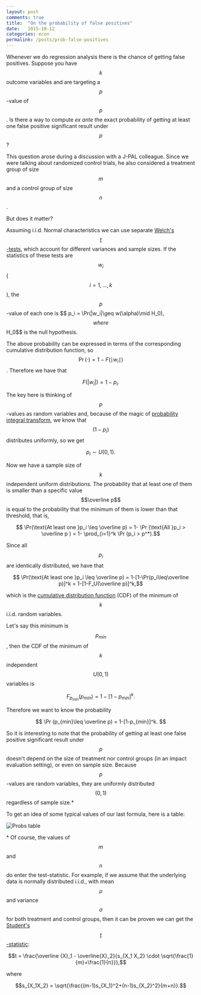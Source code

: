 ```yaml
---
layout: post
comments: true
title:  "On the probability of false positives"
date:   2015-10-12
categories: econ
permalink: /posts/prob-false-positives
---
```

Whenever we do regression analysis there is the chance of getting false positives. Suppose you have $$k$$ outcome variables and are targeting a $$p$$-value of $$p$$. Is there a way to compute *ex ante* the exact probability of getting at least one false positive significant result under $$p$$?

This question arose during a discussion with a J-PAL colleague. Since we were talking about randomized control trials, he also considered a treatment group of size $$m$$ and a control group of size $$n$$.

But does it matter?

Assuming i.i.d. Normal characteristics we can use separate [Welch's $$t$$-tests](https://en.wikipedia.org/wiki/Welch%27s_t_test), which account for different variances and sample sizes. If the statistics of these tests are $$w_i$$ ($$i=1,..., k$$), the $$p$$-value of each one is
\$$ p_i = \Pr(|w_i|\geq w(\alpha)\mid H_0),$$
where $$H_0$$ is the null hypothesis<!--- of equal means of the control and treatment groups-->.

The above probability can be expressed in terms of the corresponding cumulative distribution function, so $$\Pr (\cdot)=1-F( \mid w_i \mid )$$ . Therefore we have that

$$F(|w_i|)=1-p_i .$$

The key here is thinking of $$p$$-values as random variables and, because of the magic of [probability integral transform](https://en.wikipedia.org/wiki/Probability_integral_transform), we know that $$(1-p_i)$$ distributes uniformly, so we get

$$ p_i\sim U(0,1).$$

Now we have a sample size of $$k$$ independent uniform distributions. The probability that at least one of them is smaller than a specific value $$\overline p$$ is equal to the probability that the minimum of them is lower than that threshold, that is,

$$ \Pr(\text{At least one }p_i \leq \overline p) = 1- \Pr (\text{All }p_i > \overline p ) = 1- \prod_{i=1}^k \Pr (p_i > p^*).$$

Since all $$p_i$$ are identically distributed, we have that

$$ \Pr(\text{At least one }p_i \leq \overline p) = 1-[1-\Pr(p_i\leq\overline p)]^k = 1-[1-F_U(\overline p)]^k,$$

which is the [cumulative distribution function](https://en.wikipedia.org/wiki/Cumulative_distribution_function) (CDF) of the minimum of $$k$$ i.i.d. random variables.

Let's say this minimum is $$p_{min}$$, then the CDF of the minimum of $$k$$ independent $$U(0,1)$$ variables is

$$ F_{p_{min}}(p_{min}) = 1- [1-p_{min}]^k.$$

Therefore we want to know the probability

$$ \Pr (p_{min}\leq \overline p) = 1-[1-p_{min}]^k. $$

So it is interesting to note that the probability of getting at least one false positive significant result under $$p$$ doesn't depend on the size of treatment nor control groups (in an impact evaluation setting), or even on sample size. Because $$p$$-values are random variables, they are uniformly distributed $$(0,1)$$ regardless of sample size.\*

To get an idea of some typical values of our last formula, here is a table:

![Probs table](http://i60.tinypic.com/347b48h.png)

\* Of course, the values of $$m$$ and $$n$$ do enter the test-statistic. For example, if we assume that the underlying data is normally distributed i.i.d., with mean $$\mu$$ and variance $$\sigma$$ for both treatment and control groups, then it can be proven we can get the [Student's $$t$$-statistic](https://en.wikipedia.org/wiki/Student%27s_t-test):

$$t = \frac{\overline {X}_1 - \overline{X}_2}{s_{X_1 X_2} \cdot \sqrt{\frac{1}{m}+\frac{1}{n}}},$$

where

$$s_{X_1X_2} = \sqrt{\frac{(m-1)s_{X_1}^2+(n-1)s_{X_2}^2}{m+n}}.$$
